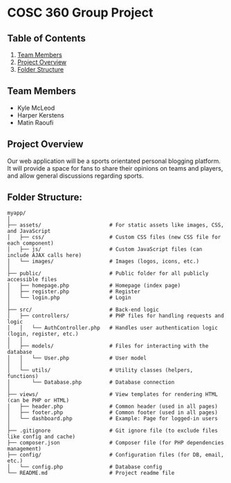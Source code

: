 # COSC 360 Group Project

## Table of Contents
1. [Team Members](#team-members)
2. [Project Overview](#project-overview)
3. [Folder Structure](#folder-structure)
      
## Team Members
- Kyle McLeod
- Harper Kerstens
- Matin Raoufi
  
## Project Overview
Our web application will be a sports orientated personal blogging platform. It will provide a space for fans to share their opinions on teams and players, and allow general discussions regarding sports.

## Folder Structure:
```
myapp/
│
├── assets/                      # For static assets like images, CSS, and JavaScript
│   ├── css/                     # Custom CSS files (new CSS file for each component)
│   ├── js/                      # Custom JavaScript files (can include AJAX calls here)
│   └── images/                  # Images (logos, icons, etc.)
│
├── public/                      # Public folder for all publicly accessible files
│   ├── homepage.php             # Homepage (index page)
│   ├── register.php             # Register
│   └── login.php                # Login
│
├── src/                         # Back-end logic
│   ├── controllers/             # PHP files for handling requests and logic
│   │   └── AuthController.php   # Handles user authentication logic (login, register, etc.)
│   │
│   ├── models/                  # Files for interacting with the database
│   │   └── User.php             # User model
│   │
│   └── utils/                   # Utility classes (helpers, functions)
│       └── Database.php         # Database connection
│
├── views/                       # View templates for rendering HTML (can be PHP or HTML)
│   ├── header.php               # Common header (used in all pages)
│   ├── footer.php               # Common footer (used in all pages)
│   └── dashboard.php            # Example: Page for logged-in users
│
├── .gitignore                   # Git ignore file (to exclude files like config and cache)
├── composer.json                # Composer file (for PHP dependencies management)
├── config/                      # Configuration files (for DB, email, etc.)
│   └── config.php               # Database config
└── README.md                    # Project readme file
```
